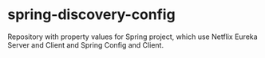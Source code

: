 # spring-discovery-config
Repository with property values for Spring project, which use Netflix Eureka Server and Client and Spring Config and Client. 
